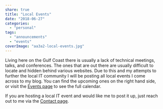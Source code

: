 ```yaml
---
share: true
title: "Local Events"
date: "2018-06-27"
categories: 
  - "personal"
tags: 
  - "announcements"
  - "events"
coverImage: "aa3a2-local-events.jpg"
---
```


Living here on the Gulf Coast there is usually a lack of technical meetings, talks, and conferences. The ones that are out there are usually difficult to locate and hidden behind various websites. Due to this and my attempts to further the local IT community I will be posting all local events I come across to my blog. You can find the upcoming ones on the right hand side, or visit the [Events page](http://www.dccoder.com/events/) to see the full calendar.

If you are hosting a local IT event and would like me to post it up, just reach out to me via the [Contact page](http://dccoder.com/contact-me/).
